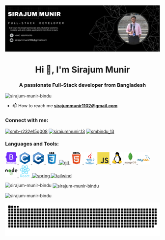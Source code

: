 ![logo](https://github.com/sirajum-munir-bindu/sirajum-munir-bindu/blob/main/Banner-two.png)
<h1 align="center">Hi 👋, I'm Sirajum Munir</h1>
<h3 align="center">A passionate Full-Stack developer from Bangladesh</h3>

<p align="left"> <img src="https://komarev.com/ghpvc/?username=sirajum-munir-bindu&label=Profile%20views&color=0e75b6&style=flat" alt="sirajum-munir-bindu" /> </p>

- 📫 How to reach me **sirajummunir1102@gmail.com**

<h3 align="left">Connect with me:</h3>
<p align="left">
<a href="https://linkedin.com/smb-r232e15g008" target="blank"><img align="center" src="https://raw.githubusercontent.com/rahuldkjain/github-profile-readme-generator/master/src/images/icons/Social/linked-in-alt.svg" alt="smb-r232e15g008" height="30" width="40" /></a>
<!-- <a href="https://kaggle.com/sirajummunir24232e14" target="blank"><img align="center" src="https://raw.githubusercontent.com/rahuldkjain/github-profile-readme-generator/master/src/images/icons/Social/kaggle.svg" alt="sirajummunir24232e14" height="30" width="40" /></a> -->
<a href="https://fb.com/sirajummunir.13" target="blank"><img align="center" src="https://raw.githubusercontent.com/rahuldkjain/github-profile-readme-generator/master/src/images/icons/Social/facebook.svg" alt="sirajummunir.13" height="30" width="40" /></a>
<a href="https://instagram.com/smbindu_13" target="blank"><img align="center" src="https://raw.githubusercontent.com/rahuldkjain/github-profile-readme-generator/master/src/images/icons/Social/instagram.svg" alt="smbindu_13" height="30" width="40" /></a>
</p>

<h3 align="left">Languages and Tools:</h3>
<p align="left">  <a href="https://getbootstrap.com" target="_blank" rel="noreferrer"> <img src="https://raw.githubusercontent.com/devicons/devicon/master/icons/bootstrap/bootstrap-plain-wordmark.svg" alt="bootstrap" width="40" height="40"/> </a> <a href="https://www.cprogramming.com/" target="_blank" rel="noreferrer"> <img src="https://raw.githubusercontent.com/devicons/devicon/master/icons/c/c-original.svg" alt="c" width="40" height="40"/> </a> <a href="https://www.w3schools.com/cpp/" target="_blank" rel="noreferrer"> <img src="https://raw.githubusercontent.com/devicons/devicon/master/icons/cplusplus/cplusplus-original.svg" alt="cplusplus" width="40" height="40"/> </a> <a href="https://www.w3schools.com/css/" target="_blank" rel="noreferrer"> <img src="https://raw.githubusercontent.com/devicons/devicon/master/icons/css3/css3-original-wordmark.svg" alt="css3" width="40" height="40"/> </a> <a href="https://git-scm.com/" target="_blank" rel="noreferrer"> <img src="https://www.vectorlogo.zone/logos/git-scm/git-scm-icon.svg" alt="git" width="40" height="40"/> </a> <a href="https://www.w3.org/html/" target="_blank" rel="noreferrer"> <img src="https://raw.githubusercontent.com/devicons/devicon/master/icons/html5/html5-original-wordmark.svg" alt="html5" width="40" height="40"/> </a> <a href="https://www.java.com" target="_blank" rel="noreferrer"> <img src="https://raw.githubusercontent.com/devicons/devicon/master/icons/java/java-original.svg" alt="java" width="40" height="40"/> </a> <a href="https://developer.mozilla.org/en-US/docs/Web/JavaScript" target="_blank" rel="noreferrer"> <img src="https://raw.githubusercontent.com/devicons/devicon/master/icons/javascript/javascript-original.svg" alt="javascript" width="40" height="40"/> </a> <a href="https://www.linux.org/" target="_blank" rel="noreferrer"> <img src="https://raw.githubusercontent.com/devicons/devicon/master/icons/linux/linux-original.svg" alt="linux" width="40" height="40"/> </a> <a href="https://www.mongodb.com/" target="_blank" rel="noreferrer"> <img src="https://raw.githubusercontent.com/devicons/devicon/master/icons/mongodb/mongodb-original-wordmark.svg" alt="mongodb" width="40" height="40"/> </a> <a href="https://www.mysql.com/" target="_blank" rel="noreferrer"> <img src="https://raw.githubusercontent.com/devicons/devicon/master/icons/mysql/mysql-original-wordmark.svg" alt="mysql" width="40" height="40"/> </a> <a href="https://nodejs.org" target="_blank" rel="noreferrer"> <img src="https://raw.githubusercontent.com/devicons/devicon/master/icons/nodejs/nodejs-original-wordmark.svg" alt="nodejs" width="40" height="40"/> </a> <a href="https://reactjs.org/" target="_blank" rel="noreferrer"> <img src="https://raw.githubusercontent.com/devicons/devicon/master/icons/react/react-original-wordmark.svg" alt="react" width="40" height="40"/> </a> <a href="https://spring.io/" target="_blank" rel="noreferrer"> <img src="https://www.vectorlogo.zone/logos/springio/springio-icon.svg" alt="spring" width="40" height="40"/> </a> <a href="https://tailwindcss.com/" target="_blank" rel="noreferrer"> <img src="https://www.vectorlogo.zone/logos/tailwindcss/tailwindcss-icon.svg" alt="tailwind" width="40" height="40"/> </a> </p>

<p><img align="left" src="https://github-readme-stats.vercel.app/api/top-langs?username=sirajum-munir-bindu&show_icons=true&locale=en&layout=compact" alt="sirajum-munir-bindu" /></p>

<p>&nbsp;<img align="center" src="https://github-readme-stats.vercel.app/api?username=sirajum-munir-bindu&show_icons=true&locale=en" alt="sirajum-munir-bindu" /></p>

<p><img align="center" src="https://github-readme-streak-stats.herokuapp.com/?user=sirajum-munir-bindu&" alt="sirajum-munir-bindu" /></p>


<picture>
  <source media="(prefers-color-scheme: dark)" srcset="https://raw.githubusercontent.com/sirajum-munir-bindu/sirajum-munir-bindu/output/github-snake-dark.svg" />
  <source media="(prefers-color-scheme: light)" srcset="https://raw.githubusercontent.com/sirajum-munir-bindu/sirajum-munir-bindu/output/github-snake.svg" />
  <img alt="github-snake" src="https://raw.githubusercontent.com/sirajum-munir-bindu/sirajum-munir-bindu/output/github-snake.svg" />
</picture>
